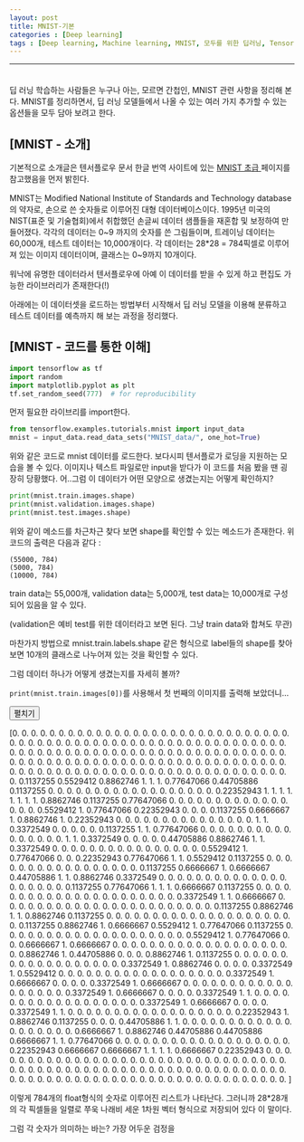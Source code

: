 ```yaml
---
layout: post
title: MNIST-기본
categories : [Deep learning]
tags : [Deep learning, Machine learning, MNIST, 모두를 위한 딥러닝, Tensorflow, ]
---
```


---

<span style = "line-height:50%"><br>

딥 러닝 학습하는 사람들은 누구나 아는, 모르면 간첩인, MNIST 관련 사항을 정리해 본다. MNIST를 정리하면서, 딥 러닝 모델들에서 나올 수 있는 여러 가지 추가할 수 있는 옵션들을 모두 담아 보려고 한다.

## [MNIST - 소개]

기본적으로 소개글은 텐서플로우 문서 한글 번역 사이트에 있는 <a href = "https://tensorflowkorea.gitbooks.io/tensorflow-kr/content/g3doc/tutorials/mnist/beginners/"> MNIST 초급 </a> 페이지를 참고했음을 먼저 밝힌다.

MNIST는 Modified National Institute of Standards and Technology database의 약자로, 손으로 쓴 숫자들로 이루어진 대형 데이터베이스이다. 1995년 미국의 NIST(표준 및 기술협회)에서 취합했던 손글씨 데이터 샘플들을 재혼합 및 보정하여 만들어졌다. 각각의 데이터는 0~9 까지의 숫자를 쓴 그림들이며, 트레이닝 데이터는 60,000개, 테스트 데이터는 10,000개이다. 각 데이터는 28\*28 = 784픽셀로 이루어져 있는 이미지 데이터이며, 클래스는 0~9까지 10개이다.

워낙에 유명한 데이터라서 텐서플로우에 아예 이 데이터를 받을 수 있게 하고 편집도 가능한 라이브러리가 존재한다(!)

아래에는 이 데이터셋을 로드하는 방법부터 시작해서 딥 러닝 모델을 이용해 분류하고 테스트 데이터를 예측까지 해 보는 과정을 정리했다.

## [MNIST - 코드를 통한 이해]

```Python
import tensorflow as tf
import random
import matplotlib.pyplot as plt
tf.set_random_seed(777)  # for reproducibility
```

먼저 필요한 라이브리를 import한다.

```python
from tensorflow.examples.tutorials.mnist import input_data
mnist = input_data.read_data_sets("MNIST_data/", one_hot=True)
```

위와 같은 코드로 mnist 데이터를 로드한다. 보다시피 텐서플로가 로딩을 지원하는 모습을 볼 수 있다. 이미지나 텍스트 파일로만 input을 받다가 이 코드를 처음 봤을 땐 굉장히 당황했다. 어..그럼 이 데이터가 어떤 모양으로 생겼는지는 어떻게 확인하지?

```python
print(mnist.train.images.shape)
print(mnist.validation.images.shape)
print(mnist.test.images.shape)
```

위와 같이 메소드를 차근차근 찾다 보면 shape를 확인할 수 있는 메소드가 존재한다. 위 코드의 출력은 다음과 같다 :

```
(55000, 784)
(5000, 784)
(10000, 784)
```

train data는 55,000개, validation data는 5,000개, test data는 10,000개로 구성되어 있음을 알 수 있다.

(validation은 예비 test를 위한 데이터라고 보면 된다. 그냥 train data와 합쳐도 무관)

마찬가지 방법으로 mnist.train.labels.shape 같은 형식으로 label들의 shape를 찾아보면 10개의 클래스로 나누어져 있는 것을 확인할 수 있다.

그럼 데이터 하나가 어떻게 생겼는지를 자세히 볼까?

`print(mnist.train.images[0])`를 사용해서 첫 번째의 이미지를 출력해 보았더니...



<button class="collapsible">펼치기</button>

<div class="collapsible_content">
  <p>[0.         0.         0.         0.         0.         0.
 0.         0.         0.         0.         0.         0.
 0.         0.         0.         0.         0.         0.
 0.         0.         0.         0.         0.         0.
 0.         0.         0.         0.         0.         0.
 0.         0.         0.         0.         0.         0.
 0.         0.         0.         0.         0.         0.
 0.         0.         0.         0.         0.         0.
 0.         0.         0.         0.         0.         0.
 0.         0.         0.         0.         0.         0.
 0.         0.         0.         0.         0.         0.
 0.         0.         0.         0.         0.         0.
 0.         0.         0.         0.         0.         0.
 0.         0.         0.         0.         0.         0.
 0.         0.         0.         0.         0.         0.
 0.         0.         0.         0.         0.         0.
 0.         0.         0.         0.         0.         0.
 0.         0.         0.         0.         0.         0.
 0.         0.         0.         0.         0.         0.
 0.         0.         0.         0.         0.         0.
 0.         0.         0.         0.         0.         0.
 0.         0.         0.         0.         0.         0.
 0.         0.         0.         0.         0.         0.
 0.         0.         0.         0.         0.         0.
 0.         0.         0.         0.         0.         0.
 0.         0.1137255  0.5529412  0.8862746  1.         1.
 1.         0.77647066 0.44705886 0.1137255  0.         0.
 0.         0.         0.         0.         0.         0.
 0.         0.         0.         0.         0.         0.
 0.         0.         0.         0.         0.22352943 1.
 1.         1.         1.         1.         1.         1.
 1.         0.8862746  0.1137255  0.77647066 0.         0.
 0.         0.         0.         0.         0.         0.
 0.         0.         0.         0.         0.         0.
 0.         0.         0.5529412  1.         0.77647066 0.22352943
 0.         0.         0.         0.1137255  0.6666667  1.
 0.8862746  1.         0.22352943 0.         0.         0.
 0.         0.         0.         0.         0.         0.
 0.         0.         0.         0.         0.         0.
 1.         1.         0.3372549  0.         0.         0.
 0.         0.         0.1137255  1.         1.         0.77647066
 0.         0.         0.         0.         0.         0.
 0.         0.         0.         0.         0.         0.
 0.         0.         0.         0.         1.         1.
 0.3372549  0.         0.         0.         0.         0.44705886
 0.8862746  1.         1.         0.3372549  0.         0.
 0.         0.         0.         0.         0.         0.
 0.         0.         0.         0.         0.         0.
 0.         0.         0.5529412  1.         0.77647066 0.
 0.         0.22352943 0.77647066 1.         1.         0.5529412
 0.1137255  0.         0.         0.         0.         0.
 0.         0.         0.         0.         0.         0.
 0.         0.         0.         0.         0.         0.
 0.1137255  0.6666667  1.         0.6666667  0.44705886 1.
 1.         0.8862746  0.3372549  0.         0.         0.
 0.         0.         0.         0.         0.         0.
 0.         0.         0.         0.         0.         0.
 0.         0.         0.         0.         0.         0.1137255
 0.77647066 1.         1.         1.         0.6666667  0.1137255
 0.         0.         0.         0.         0.         0.
 0.         0.         0.         0.         0.         0.
 0.         0.         0.         0.         0.         0.
 0.         0.         0.         0.         0.3372549  1.
 1.         0.6666667  0.         0.         0.         0.
 0.         0.         0.         0.         0.         0.
 0.         0.         0.         0.         0.         0.
 0.         0.         0.         0.         0.         0.
 0.         0.1137255  0.8862746  1.         1.         0.8862746
 0.1137255  0.         0.         0.         0.         0.
 0.         0.         0.         0.         0.         0.
 0.         0.         0.         0.         0.         0.
 0.         0.         0.         0.         0.1137255  0.8862746
 1.         0.6666667  0.5529412  1.         0.77647066 0.1137255
 0.         0.         0.         0.         0.         0.
 0.         0.         0.         0.         0.         0.
 0.         0.         0.         0.         0.         0.
 0.         0.         0.5529412  1.         0.77647066 0.
 0.         0.6666667  1.         0.6666667  0.         0.
 0.         0.         0.         0.         0.         0.
 0.         0.         0.         0.         0.         0.
 0.         0.         0.         0.         0.         0.
 0.8862746  1.         0.44705886 0.         0.         0.
 0.8862746  1.         0.1137255  0.         0.         0.
 0.         0.         0.         0.         0.         0.
 0.         0.         0.         0.         0.         0.
 0.         0.         0.         0.3372549  1.         0.8862746
 0.         0.         0.         0.         0.3372549  1.
 0.5529412  0.         0.         0.         0.         0.
 0.         0.         0.         0.         0.         0.
 0.         0.         0.         0.         0.         0.
 0.         0.3372549  1.         0.6666667  0.         0.
 0.         0.         0.3372549  1.         0.6666667  0.
 0.         0.         0.         0.         0.         0.
 0.         0.         0.         0.         0.         0.
 0.         0.         0.         0.         0.         0.3372549
 1.         0.6666667  0.         0.         0.         0.
 0.3372549  1.         1.         0.         0.         0.
 0.         0.         0.         0.         0.         0.
 0.         0.         0.         0.         0.         0.
 0.         0.         0.         0.3372549  1.         0.6666667
 0.         0.         0.         0.         0.3372549  1.
 1.         0.         0.         0.         0.         0.
 0.         0.         0.         0.         0.         0.
 0.         0.         0.         0.         0.         0.
 0.         0.22352943 1.         0.8862746  0.1137255  0.
 0.         0.         0.44705886 1.         1.         0.
 0.         0.         0.         0.         0.         0.
 0.         0.         0.         0.         0.         0.
 0.         0.         0.         0.         0.         0.
 0.6666667  1.         0.8862746  0.44705886 0.44705886 0.6666667
 1.         1.         0.77647066 0.         0.         0.
 0.         0.         0.         0.         0.         0.
 0.         0.         0.         0.         0.         0.
 0.         0.         0.         0.         0.22352943 0.6666667
 0.6666667  1.         1.         1.         1.         0.6666667
 0.22352943 0.         0.         0.         0.         0.
 0.         0.         0.         0.         0.         0.
 0.         0.         0.         0.         0.         0.
 0.         0.         0.         0.         0.         0.
 0.         0.         0.         0.         0.         0.
 0.         0.         0.         0.         0.         0.
 0.         0.         0.         0.         0.         0.
 0.         0.         0.         0.         0.         0.
 0.         0.         0.         0.         0.         0.
 0.         0.         0.         0.         0.         0.
 0.         0.         0.         0.         0.         0.
 0.         0.         0.         0.         0.         0.
 0.         0.         0.         0.         0.         0.
 0.         0.         0.         0.         0.         0.
 0.         0.         0.         0.         0.         0.
 0.         0.         0.         0.        ]</p>
</div>



이렇게 784개의 float형식의 숫자로 이루어진 리스트가 나타난다. 그러니까 28\*28개의 각 픽셀들을 일렬로 쭈욱 나래비 세운 1차원 벡터 형식으로 저장되어 있다 이 말이다.

그럼 각 숫자가 의미하는 바는? 가장 어두운 검정을 